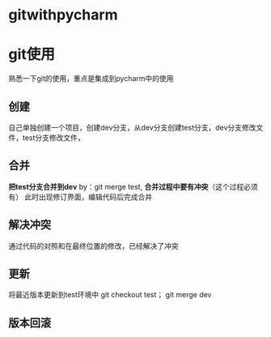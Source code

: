 # gitwithpycharm
# git使用
熟悉一下git的使用，重点是集成到pycharm中的使用

## 创建
自己单独创建一个项目，创建dev分支，从dev分支创建test分支，dev分支修改文件，test分支修改文件，
## 合并
 **把test分支合并到dev** by：git merge test,
 **合并过程中要有冲突**（这个过程必须有）
 此时出现修订界面，编辑代码后完成合并
## 解决冲突
通过代码的对照和在最终位置的修改，已经解决了冲突
## 更新
将最近版本更新到test环境中 git checkout test； git merge dev
## 版本回滚
